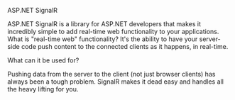 ASP.NET SignalR

ASP.NET SignalR is a library for ASP.NET developers that makes it incredibly simple to add real-time web functionality to your applications. What is "real-time web" functionality? It's the ability to have your server-side code push content to the connected clients as it happens, in real-time.

What can it be used for?

Pushing data from the server to the client (not just browser clients) has always been a tough problem. SignalR makes it dead easy and handles all the heavy lifting for you.
